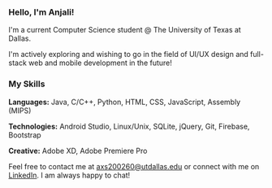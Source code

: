 ### Hello, I'm Anjali!

I'm a current Computer Science student @ The University of Texas at Dallas.

I'm actively exploring and wishing to go in the field of UI/UX design and full-stack web and mobile development in the future!

### My Skills 

**Languages:** Java, C/C++, Python, HTML, CSS, JavaScript, Assembly (MIPS)

**Technologies:** Android Studio, Linux/Unix, SQLite, jQuery, Git, Firebase, Bootstrap

**Creative:** Adobe XD, Adobe Premiere Pro

Feel free to contact me at axs200260@utdallas.edu or connect with me on [LinkedIn](https://www.linkedin.com/in/anjali-singh-6514b520b/). I am always happy to chat!
